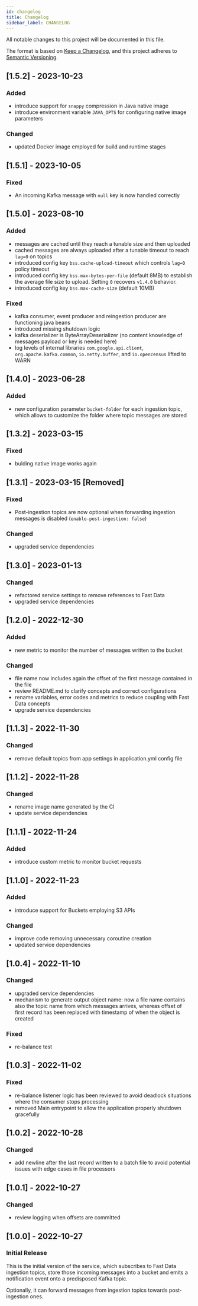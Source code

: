 ```yaml
---
id: changelog
title: Changelog
sidebar_label: CHANGELOG
---
```


<!--
WARNING: this file was automatically generated by Mia-Platform Doc Aggregator.
DO NOT MODIFY IT BY HAND.
Instead, modify the source file and run the aggregator to regenerate this file.
-->

All notable changes to this project will be documented in this file.

The format is based on [Keep a Changelog](https://keepachangelog.com/en/1.0.0/),
and this project adheres to [Semantic Versioning](https://semver.org/spec/v2.0.0.html).

## [1.5.2] - 2023-10-23

### Added

- introduce support for `snappy` compression in Java native image
- introduce environment variable `JAVA_OPTS` for configuring native image parameters

### Changed

- updated Docker image employed for build and runtime stages

## [1.5.1] - 2023-10-05

### Fixed

- An incoming Kafka message with `null` key is now handled correctly

## [1.5.0] - 2023-08-10

### Added

- messages are cached until they reach a tunable size and then uploaded
- cached messages are always uploaded after a tunable timeout to reach `lag=0` on topics
- introduced config key `bss.cache-upload-timeout` which controls `lag=0` policy timeout
- introduced config key `bss.max-bytes-per-file` (default 8MB) to establish the average file size to upload. Setting `0` recovers `v1.4.0` behavior.
- introduced config key `bss.max-cache-size` (default 10MB)

### Fixed

- kafka consumer, event producer and reingestion producer are functioning java beans
- introduced missing shutdown logic
- kafka deserializer is ByteArrayDeserializer (no content knowledge of messages payload or key is needed here)
- log levels of internal libraries `com.google.api.client`, `org.apache.kafka.common`, `io.netty.buffer`, and `io.opencensus` lifted to WARN

## [1.4.0] - 2023-06-28

### Added

- new configuration parameter `bucket-folder` for each ingestion topic, which allows to customize the folder where topic messages are stored 

## [1.3.2] - 2023-03-15

### Fixed

- bulding native image works again

## [1.3.1] - 2023-03-15 [Removed]

### Fixed

- Post-ingestion topics are now optional when forwarding ingestion messages is disabled (`enable-post-ingestion: false`)

### Changed

- upgraded service dependencies

## [1.3.0] - 2023-01-13

### Changed

- refactored service settings to remove references to Fast Data
- upgraded service dependencies

## [1.2.0] - 2022-12-30

### Added

- new metric to monitor the number of messages written to the bucket

### Changed

- file name now includes again the offset of the first message contained in the file
- review README.md to clarify concepts and correct configurations
- rename variables, error codes and metrics to reduce coupling with Fast Data concepts 
- upgrade service dependencies

## [1.1.3] - 2022-11-30

### Changed

- remove default topics from app settings in application.yml config file

## [1.1.2] - 2022-11-28

### Changed

- rename image name generated by the CI
- update service dependencies

## [1.1.1] - 2022-11-24

### Added

- introduce custom metric to monitor bucket requests

## [1.1.0] - 2022-11-23 

### Added

- introduce support for Buckets employing S3 APIs

### Changed

- improve code removing unnecessary coroutine creation
- updated service dependencies

## [1.0.4] - 2022-11-10

### Changed

- upgraded service dependencies
- mechanism to generate output object name: now a file name contains also the topic name from which
messages arrives, whereas offset of first record has been replaced with timestamp of when the object
is created

### Fixed

- re-balance test

## [1.0.3] - 2022-11-02

### Fixed

- re-balance listener logic has been reviewed to avoid deadlock situations where the consumer stops
processing
- removed Main entrypoint to allow the application properly shutdown gracefully

## [1.0.2] - 2022-10-28

### Changed

- add newline after the last record written to a batch file to avoid potential issues with edge cases in file processors

## [1.0.1] - 2022-10-27

### Changed

- review logging when offsets are committed

## [1.0.0] - 2022-10-27

### Initial Release

This is the initial version of the service, which subscribes to Fast Data ingestion topics,
store those incoming messages into a bucket and emits a notification event onto a predisposed Kafka topic.

Optionally, it can forward messages from ingestion topics towards post-ingestion ones.
